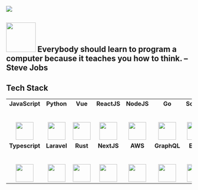 ![](https://github.com/halfrost/halfrost/blob/master/icons/header_1.png)  

## <img src="https://little.kylerconway.com/images/golang-what.gif" width="80"> Everybody should learn to program a computer because it teaches you how to think. – Steve Jobs

## Tech Stack

<table>
  <tbody>
    <tr valign="top">
       <td width="16%" align="center">
        <strong>JavaScript</strong><br><br><br>
        <img height="48px" src="https://media3.giphy.com/media/ln7z2eWriiQAllfVcn/200w.webp">
      </td>
      <td width="16%" align="center">
        <strong>Python</strong><br><br><br>
        <img height="48px" src="https://i.giphy.com/media/LMt9638dO8dftAjtco/200.webp">
      </td>
      <td width="16%" align="center">
        <strong>Vue</strong><br><br><br>
        <img height="48px" src="https://i.giphy.com/media/VgGthkhUvGgOit7Y9i/200.webp">
      </td>
      <td width="16%" align="center">
        <strong>ReactJS</strong><br><br><br>
        <img height="48px" src="https://i.giphy.com/media/eNAsjO55tPbgaor7ma/200w.webp">
      </td>
      <td width="16%" align="center">
        <strong>NodeJS</strong><br><br><br>
        <img height="48px" src="https://cdn.svgporn.com/logos/nodejs-icon.svg">
      </td>
      <td width="16%" align="center">
        <strong>Go</strong><br><br><br>
        <img height="48px" src="https://cdn.svgporn.com/logos/go.svg">
      </td>  
      <td width="16%" align="center">
        <strong>Solana</strong><br><br><br>
        <img height="48px" src="https://cryptologos.cc/logos//solana-sol-logo.svg">
      </td>
      <td width="16%" align="center">
        <strong>CosmosSDK</strong><br><br><br>
        <img height="48px" src="https://cryptologos.cc/logos/cosmos-atom-logo.svg">
      </td>
    </tr>
    <tr valign="top">
      <td width="16%" align="center">
        <strong>Typescript</strong><br><br><br>
        <img height="48px" src="https://cdn.svgporn.com/logos/typescript-icon.svg">
      </td>
      <td width="16%" align="center">
        <strong>Laravel</strong><br><br><br>
        <img height="48px" src="https://cdn.svgporn.com/logos/laravel.svg">
      </td>
      <td width="16%" align="center">
        <strong>Rust</strong><br><br><br>
        <img height="48px" src="https://cdn.svgporn.com/logos/rust.svg">
      </td>
      <td width="16%" align="center">
        <strong>NextJS</strong><br><br><br>
        <img height="48px" src="https://cdn.svgporn.com/logos/nextjs.svg">
      </td> 
      <td width="16%" align="center">
        <strong>AWS</strong><br><br><br>
        <img height="48px" src="https://cdn.svgporn.com/logos/aws.svg">
      </td>
      <td width="16%" align="center">
        <strong>GraphQL</strong><br><br><br>
        <img height="48px" src="https://cdn.svgporn.com/logos/graphql.svg">
      </td>
      <td width="16%" align="center">
        <strong>EVM</strong><br><br><br>
        <img height="48px" src="https://cryptologos.cc/logos/versions/ethereum-eth-logo-colored.svg">
      </td>
      <td width="16%" align="center">
        <strong>Three.js</strong><br><br><br>
        <img height="48px" src="https://cdn.svgporn.com/logos/threejs.svg">
      </td>
    </tr>
  </tbody>
</table>

